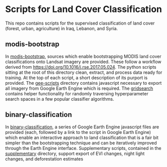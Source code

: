 # Scripts for Land Cover Classification

This repo contains scripts for the supervised classification of land
cover (forest, urban, agriculture) in Iraq, Lebanon, and Syria.

## modis-bootstrap
In [modis-bootstrap](modis-bootstrap), sources which enable bootstrapping
MODIS land cover classifications onto Landsat imagery are provided.
These follow a workflow derived from
https://doi.org/10.1016/j.rse.2017.05.024. The python scripts sitting at
the root of this directory clean, extract, and process data ready for
training. At the top of each script, a short description of its purport
is provided. The [gee-scripts](modis-bootstrap/gee-scripts) directory
contains javascript necessary to export all imagery from Google
Earth Engine which is required. The
[gridsearch](modis-bootstrap/gridsearch) contains helper functionality
for randomly traversing hyperparameter search spaces in a few popular
classifier algorithms.

## binary-classification
In [binary-classification](binary-classification), a series of Google Earth
Engine javascript files are provided (each, followed by a link to the script
in Google Earth Engine) which enable an interactive approach to land
classification that is a fair bit simpler than the bootstrapping
technique and can be iteratively improved through the Earth Engine
interface. Supplementary scripts, contained in the
[supplementary](binary-classification/supplementary) directory, support
export of EVI changes, night light changes, and deforestation estimates
